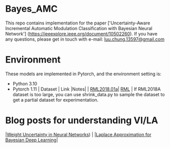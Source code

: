 # Bayes_AMC
This repo contains implementation for the paper ['Uncertainty-Aware Incremental Automatic Modulation Classification with Bayesian Neural Network'] (https://ieeexplore.ieee.org/document/10502260).
If you have any questions, please get in touch with e-mail: luu.chung.13597@gmail.com
# Environment
These models are implemented in Pytorch, and the environment setting is:
* Python 3.10
* Pytorch 1.11
| Dataset | Link |Notes|
| [RML2018.01a](https://ieeexplore.ieee.org/abstract/document/8267032)| [RML](http://radioml.com) | If RML2018A dataset is too large, you can use shrink_data.py to sample the dataset to get a partial dataset for experimentation.
# Blog posts for understanding VI/LA

|[Weight Uncertainty in Neural Networks](https://www.nitarshan.com/bayes-by-backprop/)) |
|[Laplace Approximation for Bayesian Deep Learning](https://www.hummat.com/repository/2020/07/28/laplace-approximation-for-bayesian-deep-learning#fnref:10)|

